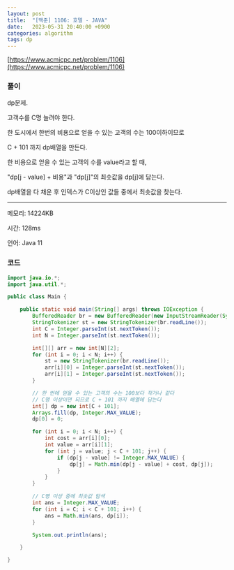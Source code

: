 ```yaml
---
layout: post
title:  "[백준] 1106: 호텔 - JAVA"
date:   2023-05-31 20:40:00 +0900
categories: algorithm
tags: dp
---
```


[https://www.acmicpc.net/problem/1106](https://www.acmicpc.net/problem/1106)

### 풀이
dp문제.

고객수를 C명 늘려야 한다.

한 도시에서 한번의 비용으로 얻을 수 있는 고객의 수는 100이하이므로

C + 101 까지 dp배열을 만든다.

한 비용으로 얻을 수 있는 고객의 수를 value라고 할 때,

"dp[j - value] + 비용"과 "dp[j]"의 최솟값을 dp[j]에 담는다.

dp배열을 다 채운 후 인덱스가 C이상인 값들 중에서 최솟값을 찾는다.


---

메모리: 14224KB

시간: 128ms

언어: Java 11

### 코드
```java
import java.io.*;
import java.util.*;

public class Main {

    public static void main(String[] args) throws IOException {
        BufferedReader br = new BufferedReader(new InputStreamReader(System.in));
        StringTokenizer st = new StringTokenizer(br.readLine());
        int C = Integer.parseInt(st.nextToken());
        int N = Integer.parseInt(st.nextToken());

        int[][] arr = new int[N][2];
        for (int i = 0; i < N; i++) {
            st = new StringTokenizer(br.readLine());
            arr[i][0] = Integer.parseInt(st.nextToken());
            arr[i][1] = Integer.parseInt(st.nextToken());
        }

        // 한 번에 얻을 수 있는 고객의 수는 100보다 작거나 같다
        // C명 이상이면 되므로 C + 101 까지 배열에 담는다
        int[] dp = new int[C + 101];
        Arrays.fill(dp, Integer.MAX_VALUE);
        dp[0] = 0;

        for (int i = 0; i < N; i++) {
            int cost = arr[i][0];
            int value = arr[i][1];
            for (int j = value; j < C + 101; j++) {
                if (dp[j - value] != Integer.MAX_VALUE) {
                    dp[j] = Math.min(dp[j - value] + cost, dp[j]);
                }
            }
        }

        // C명 이상 중에 최솟값 탐색
        int ans = Integer.MAX_VALUE;
        for (int i = C; i < C + 101; i++) {
            ans = Math.min(ans, dp[i]);
        }

        System.out.println(ans);

    }

}
```

